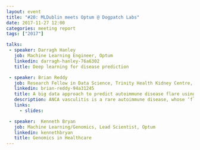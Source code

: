 ```yaml
---
layout: event
title: "#20: MLDublin meets Optum @ Dogpatch Labs"
date: 2017-11-27 12:00
categories: meeting report
tags: ["2017"]

talks:
 - speaker: Darragh Hanley
   job: Machine Learning Engineer, Optum
   linkedin: darragh-hanley-76a6302
   title: Deep learning for disease prediction

 - speaker: Brian Reddy
   job: Research Fellow in Data Science, Trinity Health Kidney Centre, School of Medicine and the ADAPT Centre for Digital Content
   linkedin: brian-reddy-94a31245
   title: A big data approach to predict autoimmune disease flare using environmental and clinical interactions
   description: ANCA vasculitis is a rare autoimmune disease, whose ‘flares’ can result in rapid kidney impairment and destruction of other organs. Flares cannot currently be predicted with accuracy. Epidemiological data support a strong environmental impact on flare risk, though it is unclear which factors are most relevant. We are using an unbiased big data approach in an attempt to define the ‘signature’ of the disease’s relapse. Environmental factors, such as infectious disease rates, weather and pollution, will be matched with patients’ locations, recorded by an app that we have developed. Clinical and biobank data will also be incorporated using semantic web approaches.
   links:
     - slides: 

 - speaker:  Kenneth Bryan
   job: Machine Learning/Genomics, Lead Scientist, Optum
   linkedin: kennethbryan
   title: Genomics in Healthcare
---
```


